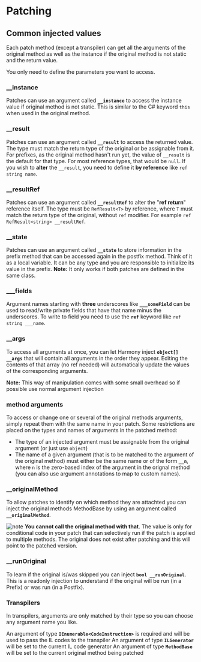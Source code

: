 # Patching

## Common injected values

Each patch method (except a transpiler) can get all the arguments of the original method as well as the instance if the original method is not static and the return value.  

You only need to define the parameters you want to access.

### __instance

Patches can use an argument called **`__instance`** to access the instance value if original method is not static. This is similar to the C# keyword `this` when used in the original method.

### __result

Patches can use an argument called **`__result`** to access the returned value. The type must match the return type of the original or be assignable from it. For prefixes, as the original method hasn't run yet, the value of `__result` is the default for that type. For most reference types, that would be `null`. If you wish to **alter** the `__result`, you need to define it **by reference** like `ref string name`.

### __resultRef

Patches can use an argument called **`__resultRef`** to alter the "**ref return**" reference itself. The type must be `RefResult<T>` by reference, where `T` must match the return type of the original, without `ref` modifier. For example `ref RefResult<string> __resultRef`.

### __state

Patches can use an argument called **`__state`** to store information in the prefix method that can be accessed again in the postfix method. Think of it as a local variable. It can be any type and you are responsible to initialize its value in the prefix. **Note:** It only works if both patches are defined in the same class.

### ___fields

Argument names starting with **three** underscores like **`___someField`** can be used to read/write private fields that have that name minus the underscores. To write to field you need to use the **`ref`** keyword like `ref string ___name`.

### __args

To access all arguments at once, you can let Harmony inject **`object[] __args`** that will contain all arguments in the order they appear. Editing the contents of that array (no ref needed) will automatically update the values of the corresponding arguments.  

**Note:** This way of manipulation comes with some small overhead so if possible use normal argument injection

### method arguments

To access or change one or several of the original methods arguments, simply repeat them with the same name in your patch. Some restrictions are placed on the types and names of arguments in the patched method:

- The type of an injected argument must be assignable from the original argument (or just use `object`)
- The name of a given argument (that is to be matched to the argument of the original method) must either be the same name or of the form **`__n`**, where `n` is the zero-based index of the argument in the orignal method (you can also use argument annotations to map to custom names).

### __originalMethod

To allow patches to identify on which method they are attachted you can inject the original methods MethodBase by using an argument called **`__originalMethod`**.

![note] **You cannot call the original method with that**. The value is only for conditional code in your patch that can selectively run if the patch is applied to multiple methods. The original does not exist after patching and this will point to the patched version.

### __runOriginal

To learn if the original is/was skipped you can inject **`bool __runOriginal`**. This is a readonly injection to understand if the original will be run (in a Prefix) or was run (in a Postfix).

### Transpilers

In transpilers, arguments are only matched by their type so you can choose any argument name you like.

An argument of type **`IEnumerable<CodeInstruction>`** is required and will be used to pass the IL codes to the transpiler
An argument of type **`ILGenerator`** will be set to the current IL code generator
An argument of type **`MethodBase`** will be set to the current original method being patched

[note]: https://raw.githubusercontent.com/pardeike/Harmony/master/Harmony/Documentation/images/note.png
